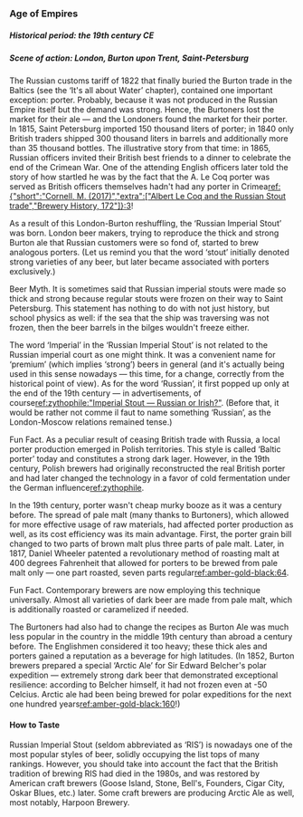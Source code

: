 ### Age of Empires
##### Historical period: the 19th century CE
##### Scene of action: London, Burton upon Trent, Saint-Petersburg

The Russian customs tariff of 1822 that finally buried the Burton trade in the Baltics (see the ‘It's all about Water’ chapter), contained one important exception: porter. Probably, because it was not produced in the Russian Empire itself but the demand was strong. Hence, the Burtoners lost the market for their ale — and the Londoners found the market for their porter. In 1815, Saint Petersburg imported 150 thousand liters of porter; in 1840 only British traders shipped 300 thousand liters in barrels and additionally more than 35 thousand bottles. The illustrative story from that time: in 1865, Russian officers invited their British best friends to a dinner to celebrate the end of the Crimean War. One of the attending English officers later told the story of how startled he was by the fact that the A. Le Coq porter was served as British officers themselves hadn't had any porter in Crimea[ref:{"short":"Cornell, M. (2017)","extra":["Albert Le Coq and the Russian Stout trade","Brewery History, 172"]}:3](http://www.breweryhistory.com/journal/archive/172/LeCoq.pdf)!

As a result of this London-Burton reshuffling, the ‘Russian Imperial Stout’ was born. London beer makers, trying to reproduce the thick and strong Burton ale that Russian customers were so fond of, started to brew analogous porters. (Let us remind you that the word ‘stout’ initially denoted strong varieties of any beer, but later became associated with porters exclusively.)

Beer Myth. It is sometimes said that Russian imperial stouts were made so thick and strong because regular stouts were frozen on their way to Saint Petersburg. This statement has nothing to do with not just history, but school physics as well: if the sea that the ship was traversing was not frozen, then the beer barrels in the bilges wouldn't freeze either.

The word ‘Imperial’ in the ‘Russian Imperial Stout’ is not related to the Russian imperial court as one might think. It was a convenient name for ‘premium’ (which implies ‘strong’) beers in general (and it's actually being used in this sense nowadays — this time, for a change, correctly from the historical point of view). As for the word ‘Russian’, it first popped up only at the end of the 19th century — in advertisements, of course[ref:zythophile:"Imperial Stout — Russian or Irish?"](https://zythophile.co.uk/2011/06/26/imperial-stout-russian-or-irish/). (Before that, it would be rather not comme il faut to name something ‘Russian’, as the London-Moscow relations remained tense.)

Fun Fact. As a peculiar result of ceasing British trade with Russia, a local porter production emerged in Polish territories. This style is called ‘Baltic porter’ today and constitutes a strong dark lager. However, in the 19th century, Polish brewers had originally reconstructed the real British porter and had later changed the technology in a favor of cold fermentation under the German influence[ref:zythophile](https://zythophile.co.uk/2021/01/16/its-baltic-porter-day-a-good-excuse-for-punching-a-few-baltic-porter-myths-in-the-face/).

In the 19th century, porter wasn't cheap murky booze as it was a century before. The spread of pale malt (many thanks to Burtoners), which allowed for more effective usage of raw materials, had affected porter production as well, as its cost efficiency was its main advantage. First, the porter grain bill changed to two parts of brown malt plus three parts of pale malt. Later, in 1817, Daniel Wheeler patented a revolutionary method of roasting malt at 400 degrees Fahrenheit that allowed for porters to be brewed from pale malt only — one part roasted, seven parts regular[ref:amber-gold-black:64]().

Fun Fact. Contemporary brewers are now employing this technique universally. Almost all varieties of dark beer are made from pale malt, which is additionally roasted or caramelized if needed.

The Burtoners had also had to change the recipes as Burton Ale was much less popular in the country in the middle 19th century than abroad a century before. The Englishmen considered it too heavy; these thick ales and porters gained a reputation as a beverage for high latitudes. (In 1852, Burton brewers prepared a special ‘Arctic Ale’ for Sir Edward Belcher's polar expedition — extremely strong dark beer that demonstrated exceptional resilience: according to Belcher himself, it had not frozen even at -50 Celcius. Arctic ale had been being brewed for polar expeditions for the next one hundred years[ref:amber-gold-black:160]()!)

#### How to Taste

Russian Imperial Stout (seldom abbreviated as ‘RIS’) is nowadays one of the most popular styles of beer, solidly occupying the list tops of many rankings. However, you should take into account the fact that the British tradition of brewing RIS had died in the 1980s, and was restored by American craft brewers (Goose Island, Stone, Bell's, Founders, Cigar City, Oskar Blues, etc.) later. Some craft brewers are producing Arctic Ale as well, most notably, Harpoon Brewery.